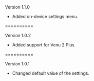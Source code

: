 Version 1.1.0
- Added on-device settings menu.

==========

Version 1.0.2
- Added support for Venu 2 Plus.

==========

Version 1.0.1
- Changed default value of the settings.